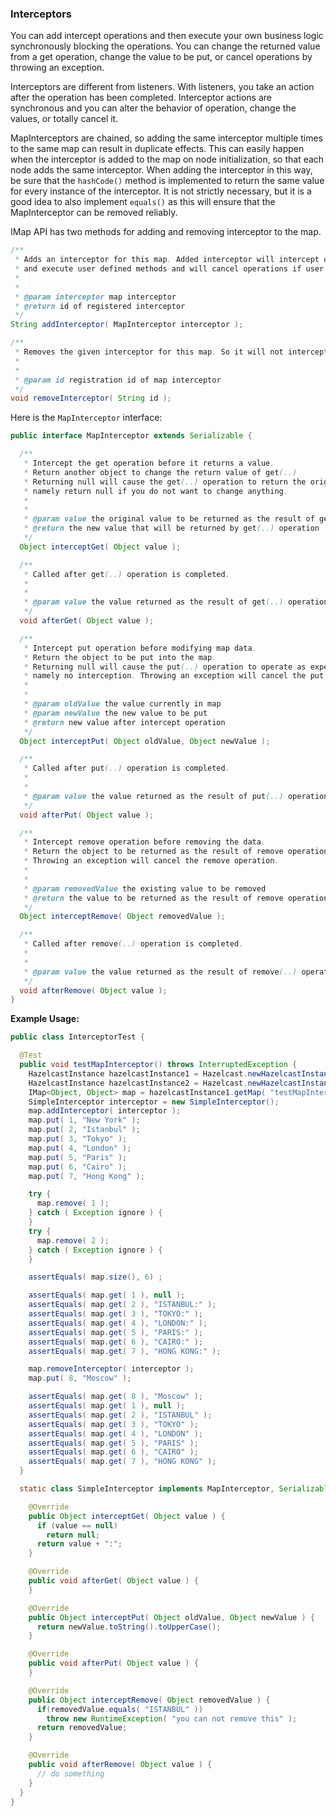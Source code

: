 


### Interceptors

You can add intercept operations and then execute your own business logic synchronously blocking the operations. You can change the returned value from a get operation, change the value to be put, or cancel operations by throwing an exception.

Interceptors are different from listeners. With listeners, you take an action after the operation has been completed. Interceptor actions are synchronous and you can alter the behavior of operation, change the values, or totally cancel it.

MapInterceptors are chained, so adding the same interceptor multiple times to the same map can result in duplicate effects. This can easily happen when the interceptor is added to the map on node initialization, so that each node adds the same interceptor. When adding the interceptor in this way, be sure that the `hashCode()` method is implemented to return the same value for every instance of the interceptor. It is not strictly necessary, but it is a good idea to also implement `equals()` as this will ensure that the MapInterceptor can be removed reliably.

IMap API has two methods for adding and removing interceptor to the map.

```java
/**
 * Adds an interceptor for this map. Added interceptor will intercept operations
 * and execute user defined methods and will cancel operations if user defined method throw exception.
 * 
 *
 * @param interceptor map interceptor
 * @return id of registered interceptor
 */
String addInterceptor( MapInterceptor interceptor );

/**
 * Removes the given interceptor for this map. So it will not intercept operations anymore.
 * 
 *
 * @param id registration id of map interceptor
 */
void removeInterceptor( String id );
```

Here is the `MapInterceptor` interface:

```java
public interface MapInterceptor extends Serializable {

  /**
   * Intercept the get operation before it returns a value.
   * Return another object to change the return value of get(..)
   * Returning null will cause the get(..) operation to return the original value,
   * namely return null if you do not want to change anything.
   * 
   *
   * @param value the original value to be returned as the result of get(..) operation
   * @return the new value that will be returned by get(..) operation
   */
  Object interceptGet( Object value );

  /**
   * Called after get(..) operation is completed.
   * 
   *
   * @param value the value returned as the result of get(..) operation
   */
  void afterGet( Object value );

  /**
   * Intercept put operation before modifying map data.
   * Return the object to be put into the map.
   * Returning null will cause the put(..) operation to operate as expected,
   * namely no interception. Throwing an exception will cancel the put operation.
   * 
   *
   * @param oldValue the value currently in map
   * @param newValue the new value to be put
   * @return new value after intercept operation
   */
  Object interceptPut( Object oldValue, Object newValue );

  /**
   * Called after put(..) operation is completed.
   * 
   *
   * @param value the value returned as the result of put(..) operation
   */
  void afterPut( Object value );

  /**
   * Intercept remove operation before removing the data.
   * Return the object to be returned as the result of remove operation.
   * Throwing an exception will cancel the remove operation.
   * 
   *
   * @param removedValue the existing value to be removed
   * @return the value to be returned as the result of remove operation
   */
  Object interceptRemove( Object removedValue );

  /**
   * Called after remove(..) operation is completed.
   * 
   *
   * @param value the value returned as the result of remove(..) operation
   */
  void afterRemove( Object value );
}
```

**Example Usage:**

```java
public class InterceptorTest {

  @Test
  public void testMapInterceptor() throws InterruptedException {
    HazelcastInstance hazelcastInstance1 = Hazelcast.newHazelcastInstance();
    HazelcastInstance hazelcastInstance2 = Hazelcast.newHazelcastInstance();
    IMap<Object, Object> map = hazelcastInstance1.getMap( "testMapInterceptor" );
    SimpleInterceptor interceptor = new SimpleInterceptor();
    map.addInterceptor( interceptor );
    map.put( 1, "New York" );
    map.put( 2, "Istanbul" );
    map.put( 3, "Tokyo" );
    map.put( 4, "London" );
    map.put( 5, "Paris" );
    map.put( 6, "Cairo" );
    map.put( 7, "Hong Kong" );

    try {
      map.remove( 1 );
    } catch ( Exception ignore ) {
    }
    try {
      map.remove( 2 );
    } catch ( Exception ignore ) {
    }

    assertEquals( map.size(), 6) ;

    assertEquals( map.get( 1 ), null );
    assertEquals( map.get( 2 ), "ISTANBUL:" );
    assertEquals( map.get( 3 ), "TOKYO:" );
    assertEquals( map.get( 4 ), "LONDON:" );
    assertEquals( map.get( 5 ), "PARIS:" );
    assertEquals( map.get( 6 ), "CAIRO:" );
    assertEquals( map.get( 7 ), "HONG KONG:" );

    map.removeInterceptor( interceptor );
    map.put( 8, "Moscow" );

    assertEquals( map.get( 8 ), "Moscow" );
    assertEquals( map.get( 1 ), null );
    assertEquals( map.get( 2 ), "ISTANBUL" );
    assertEquals( map.get( 3 ), "TOKYO" );
    assertEquals( map.get( 4 ), "LONDON" );
    assertEquals( map.get( 5 ), "PARIS" );
    assertEquals( map.get( 6 ), "CAIRO" );
    assertEquals( map.get( 7 ), "HONG KONG" );
  }

  static class SimpleInterceptor implements MapInterceptor, Serializable {

    @Override
    public Object interceptGet( Object value ) {
      if (value == null)
        return null;
      return value + ":";
    }

    @Override
    public void afterGet( Object value ) {
    }

    @Override
    public Object interceptPut( Object oldValue, Object newValue ) {
      return newValue.toString().toUpperCase();
    }

    @Override
    public void afterPut( Object value ) {
    }

    @Override
    public Object interceptRemove( Object removedValue ) {
      if(removedValue.equals( "ISTANBUL" ))
        throw new RuntimeException( "you can not remove this" );
      return removedValue;
    }

    @Override
    public void afterRemove( Object value ) {
      // do something
    }
  }
}
```


